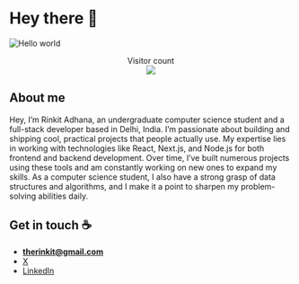 # Hey there :wave:

<img src="https://github.com/rinkitadhana/rinkitadhana/assets/115058302/81855ae1-cfb8-45c5-b7c8-5f52407c74bb" alt="Hello world">

<p align="center"> 
  Visitor count<br>
  <img src="https://profile-counter.glitch.me/rinkitadhana/count.svg" />
</p>

## About me

Hey, I’m Rinkit Adhana, an undergraduate computer science student and a full-stack developer based in Delhi, India. I’m passionate about building and shipping cool, practical projects that people actually use. My expertise lies in working with technologies like React, Next.js, and Node.js for both frontend and backend development. Over time, I’ve built numerous projects using these tools and am constantly working on new ones to expand my skills. As a computer science student, I also have a strong grasp of data structures and algorithms, and I make it a point to sharpen my problem-solving abilities daily.

## Get in touch :coffee:

- **therinkit@gmail.com**
- [X ](https://x.com/damnGruz)
- [LinkedIn](https://www.linkedin.com/in/rinkitadhana)

